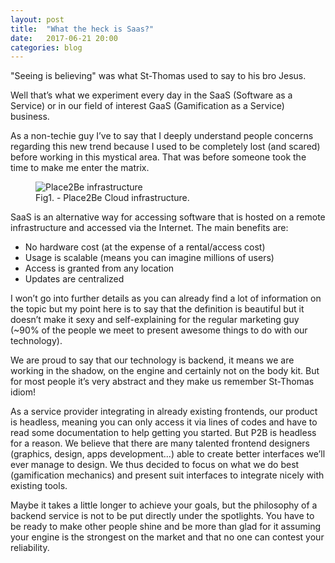 ```yaml
---
layout: post
title:  "What the heck is Saas?"
date:   2017-06-21 20:00
categories: blog
---
```

"Seeing is believing" was what St-Thomas used to say to his bro Jesus.

Well that’s what we experiment every day in the SaaS (Software as a Service) or in our field of interest GaaS (Gamification as a Service) business.

As a non-techie guy I’ve to say that I deeply understand people concerns regarding this new trend because I used to be completely lost (and scared) before working in this mystical area. That was before someone took the time to make me enter the matrix.

<figure class="image has-text-centered figure-printscreen">
  <img class="is-hcentered" src="{{ site.baseurl }}/assets/images/blog/what-the-heck-is-Saas-01.svg" alt="Place2Be infrastructure"/>
  <figcaption class="is-hcentered">Fig1. - Place2Be Cloud infrastructure.</figcaption>
</figure>

SaaS is an alternative way for accessing software that is hosted on a remote infrastructure and accessed via the Internet. The main benefits are:


* No hardware cost (at the expense of a rental/access cost)
* Usage is scalable (means you can imagine millions of users)
* Access is granted from any location	
* Updates are centralized


I won’t go into further details as you can already find a lot of information on the topic but my point here is to say that the definition is beautiful but it doesn’t make it sexy and self-explaining for the regular marketing guy (~90% of the people we meet to present awesome things to do with our technology).

We are proud to say that our technology is backend, it means we are working in the shadow, on the engine and certainly not on the body kit. But for most people it’s very abstract and they make us remember St-Thomas idiom! 

As a service provider integrating in already existing frontends, our product is headless, meaning you can only access it via lines of codes and have to read some documentation to help getting you started. But P2B is headless for a reason. We believe that there are many talented frontend designers (graphics, design, apps development...) able to create better interfaces we’ll ever manage to design. We thus decided to focus on what we do best (gamification mechanics) and present suit interfaces to integrate nicely with existing tools.

Maybe it takes a little longer to achieve your goals, but the philosophy of a backend service is not to be put directly under the spotlights. You have to be ready to make other people shine and be more than glad for it assuming your engine is the strongest on the market and that no one can contest your reliability.

